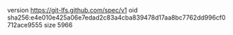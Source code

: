 version https://git-lfs.github.com/spec/v1
oid sha256:e4e010e425a06e7edad2c83a4cba839478d17aa8bc7762dd996cf0712ace9555
size 5966
